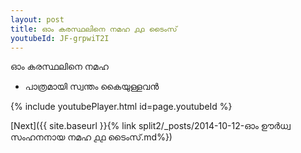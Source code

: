 ```yaml
---
layout: post
title: ഓം കരസ്ഥലിനെ നമഹ ൧൧ ടൈംസ്
youtubeId: JF-grpwiT2I
---
```

 
 
 ഓം കരസ്ഥലിനെ നമഹ 
 
 -  പാത്രമായി സ്വന്തം കൈയുള്ളവൻ 
 
  
 
  
 
 
 
 
 
 


{% include youtubePlayer.html id=page.youtubeId %}
 
[Next]({{ site.baseurl }}{% link  split2/_posts/2014-10-12-ഓം ഊർധ്വ സംഹനനായ നമഹ ൧൧ ടൈംസ്.md%})
 
